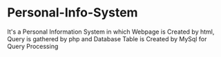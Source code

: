 # Personal-Info-System
It's a Personal Information System in which Webpage is Created by html, Query is gathered by php and Database Table is Created by MySql for Query Processing
